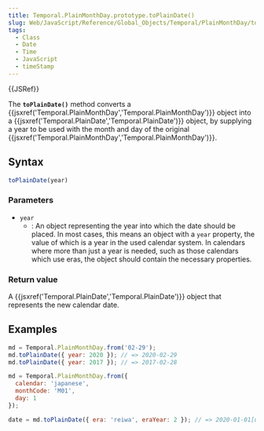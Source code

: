 ```yaml
---
title: Temporal.PlainMonthDay.prototype.toPlainDate()
slug: Web/JavaScript/Reference/Global_Objects/Temporal/PlainMonthDay/toPlainDate
tags:
  - Class
  - Date
  - Time
  - JavaScript
  - timeStamp
---
```

{{JSRef}}

The **`toPlainDate()`** method converts a
{{jsxref('Temporal.PlainMonthDay','Temporal.PlainMonthDay')}}
object into a
{{jsxref('Temporal.PlainDate','Temporal.PlainDate')}} object,
by supplying a year to be used with the month and day of the original
{{jsxref('Temporal.PlainMonthDay','Temporal.PlainMonthDay')}}.

## Syntax

```js
toPlainDate(year)
```

### Parameters

- `year`
  - : An object representing the year into which the date should be placed. In
    most cases, this means an object with a `year` property, the value of which
    is a year in the used calendar system. In calendars where more than just a
    year is needed, such as those calendars which use eras, the object should
    contain the necessary properties.

### Return value

A {{jsxref('Temporal.PlainDate','Temporal.PlainDate')}}
object that represents the new calendar date.

## Examples

```js
md = Temporal.PlainMonthDay.from('02-29');
md.toPlainDate({ year: 2020 }); // => 2020-02-29
md.toPlainDate({ year: 2017 }); // => 2017-02-28
```

```js
md = Temporal.PlainMonthDay.from({
  calendar: 'japanese',
  monthCode: 'M01',
  day: 1
});

date = md.toPlainDate({ era: 'reiwa', eraYear: 2 }); // => 2020-01-01[u-ca=japanese]
```
